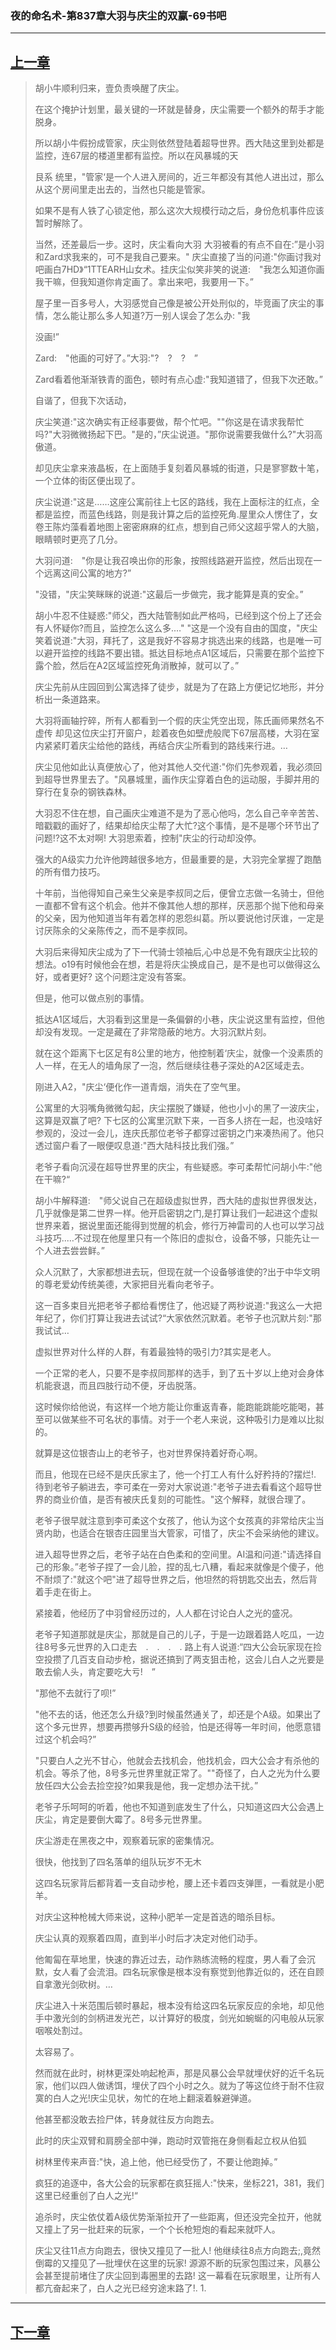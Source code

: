 ### 夜的命名术-第837章大羽与庆尘的双赢-69书吧

--------
[上一章](./9fe2ade5b9a1edb84baab63411a935ae.md)
--------


>
>
>
>胡小牛顺利归来，壹负责唤醒了庆尘。
>
>在这个掩护计划里，最关键的一环就是替身，庆尘需要一个额外的帮手才能脱身。
>
>所以胡小牛假扮成管家，庆尘则依然登陆着超导世界。西大陆这里到处都是监控，连67层的楼道里都有监控。所以在风暴城的天
>
>艮系
>统里，"管家‘是一个人进入房间的，近三年都没有其他人进出过，那么从这个房间里走出去的，当然也只能是管家。
>
>如果不是有人铁了心锁定他，那么这次大规模行动之后，身份危机事件应该暂时解除了。
>
>当然，还差最后一步。这时，庆尘看向大羽
>大羽被看的有点不自在:”是小羽和Zard求我来的，可不是我自己要来。"
>庆尘直接了当的问道:"你画讨我对吧画白7HD》“1TTEARH山女术。挂庆尘似笑非笑的说道:　"我怎么知道你画我干嘛，但我知道你肯定画了。拿出来吧，我要用一下。”
>
>屋子里一百多号人，大羽感觉自己像是被公开处刑似的，毕竞画了庆尘的事情，怎么能让那么多人知道?万一别人误会了怎么办:
>"我
>
>没画!”
>
>Zard:　"他画的可好了。”大羽:"?　?　?　”
>
>Zard看着他渐渐铁青的面色，顿时有点心虚:"我知道错了，但我下次还敢。”
>
>自谐了，但我下次话动，
>
>庆尘笑道:"这次确实有正经事要做，帮个忙吧。""你这是在请求我帮忙吗?"大羽微微扬起下巴。"是的，”庆尘说道。"那你说需要我做什么?"大羽高傲道。
>
>却见庆尘拿来液晶板，在上面随手复刻着风暴城的街道，只是寥寥数十笔，一个立体的街区便出现了。
>
>庆尘说道:"这是……这座公寓前往上七区的路线，我在上面标注的红点，全都是监控，而蓝色线路，则是我计算之后的监控死角.屋里众人愣住了，女卷王陈灼藻看着地图上密密麻麻的红点，想到自己师父这超乎常人的大脑，眼睛顿时更亮了几分。
>
>大羽问道:　"你是让我召唤出你的形象，按照线路避开监控，然后出现在一个远离这间公寓的地方?”
>
>"没错，"庆尘笑眯眯的说道:"这最后一步做完，我才能算是真的安全。”
>
>胡小牛忍不住疑惑:"师父，西大陆管制如此严格吗，已经到这个份上了还会有人怀疑你?而且，监控怎么这么多.…"
>"这是一个没有自由的国度，"庆尘笑着说道:"大羽，拜托了，这是我好不容易才挑选出来的线路，也是唯一可以避开监控的线路不要出错。抵达目标地点A1区域后，只需要在那个监控下露个脸，然后在A2区域监控死角消散掉，就可以了。”
>
>庆尘先前从庄园回到公寓选择了徒步，就是为了在路上方便记忆地形，并分析出一条道路来。
>
>大羽将画轴拧碎，所有人都看到一个假的庆尘凭空出现，陈氏画师果然名不虚传
>却见这位庆尘打开窗户，趁着夜色如壁虎般爬下67层高楼，大羽在室内紧紧盯着庆尘给他的路线，再结合庆尘所看到的路线来行进。…
>
>庆尘见他如此认真便放心了，他对其他人交代道:"你们先参观着，我必须回到超导世界里去了。"风暴城里，画作庆尘穿着白色的运动服，手脚并用的穿行在复杂的钢铁森林。
>
>大羽忍不住在想，自己画庆尘难道不是为了恶心他吗，怎么自己辛辛苦苦、暗戳戳的画好了，结果却给庆尘帮了大忙?这个事情，是不是哪个环节出了问题!?这不太对啊!
>大羽思索着，控制"庆尘的行动却没停。
>
>强大的A级实力允许他跨越很多地方，但最重要的是，大羽完全掌握了跑酷的所有借力技巧。
>
>十年前，当他得知自己亲生父亲是李叔同之后，便曾立志做一名骑士，但他一直都不曾有这个机会。他并不像其他人想的那样，厌恶那个抛下他和母亲的父亲，因为他知道当年有着怎样的恩怨纠葛。所以要说他讨厌谁，一定是讨厌陈余的父亲陈传之，而不是李叔同。
>
>大羽后来得知庆尘成为了下一代骑士领袖后,心中总是不免有跟庆尘比较的想法。o19有时候他会在想，若是将庆尘换成自己，是不是也可以做得这么好，或者更好?
>这个问题注定没有答案。
>
>但是，他可以做点别的事情。
>
>抵达A1区域后，大羽看到这里是一条偏僻的小巷，庆尘说这里有监控，但他却没有发现。一定是藏在了非常隐蔽的地方。大羽沉默片刻。
>
>就在这个距离下七区足有8公里的地方，他控制着‘庆尘，就像一个没素质的人一样，在无人的墙角尿了一泡，然后继续往巷子深处的A2区域走去。
>
>刚进入A2，"庆尘‘便化作一道青烟，消失在了空气里。
>
>公寓里的大羽嘴角微微勾起，庆尘摆脱了嫌疑，他也小小的黑了一波庆尘，这算是双赢了吧?
>下七区的公寓里沉默下来，一百多人挤在一起，也没啥好参观的，没过一会儿，连庆氏那位老爷子都穿过密钥之门来凑热闹了。他只透过窗户看了一眼便叹息道:"西大陆科技比我们强。”
>
>老爷子看向沉浸在超导世界里的庆尘，有些疑惑。李可柔帮忙问胡小牛:"他在干嘛?“
>
>胡小牛解释道:　"师父说自己在超级虚拟世界，西大陆的虚拟世界很发达，几乎就像是第二世界一样。他开启密钥之门,是打算让我们一起进这个虚拟世界来着，据说里面还能得到觉醒的机会，修行万神雷司的人也可以学习战斗技巧..…不过现在他屋里只有一个陈旧的虚拟仓，设备不够，只能先让一个人进去尝尝鲜。”
>
>众人沉默了，大家都想进去玩，但现在就一个设备够谁使的?出于中华文明的尊老爱幼传统美德，大家把目光看向老爷子。
>
>这一百多束目光把老爷子都给看愣住了，他迟疑了两秒说道:"我这么一大把年纪了，你们打算让我进去试试?“大家依然沉默着。老爷子也沉默片刻:"那我试试…
>
>虚拟世界对什么样的人群，有着最独特的吸引力?其实是老人。
>
>一个正常的老人，只要不是李叔同那样的选手，到了五十岁以上绝对会身体机能衰退，而且四肢行动不便，牙齿脱落。
>
>这时候你给他说，有这样一个地方能让你重返青春，能跑能跳能吃能喝，甚至可以做某些不可名状的事情。对于一个老人来说，这种吸引力是难以比拟的。
>
>就算是这位银杏山上的老爷子，也对世界保持着好奇心啊。
>
>而且，他现在已经不是庆氏家主了，他一个打工人有什么好矜持的?摆烂!.
>待到老爷子躺进去，李可柔在一旁对大家说道:"老爷子进去看看这个超导世界的商业价值，是否有被庆氏复刻的可能性。"这个解释，就很合理了。
>
>老爷子很早就注意到李可柔这个女孩了，他认为这个女孩真的非常给庆尘当贤内助，也适合在银杏庄园里当大管家，可惜了，庆尘不会采纳他的建议。
>
>进入超导世界之后，老爷子站在白色柔和的空间里。AI温和问道:"请选择自己的形象。”老爷子捏了一会儿脸，捏的乱七八糟，看起来就像是个傻子，他不耐烦了:"就这个吧"进了超导世界之后，他坦然的将钥匙交出去，然后背着手走在街上。
>
>紧接着，他经历了中羽曾经历过的，人人都在讨论白人之光的盛况。
>
>老爷子知道那就是庆尘，那就是自己的儿子，于是一边跟着路人吃瓜，一边往8号多元世界的入口走去　.　.　.　.
>路上有人说道:“四大公会玩家现在捡空投攒了几百支自动步枪，据说还搞到了两支狙击枪，这会儿白人之光要是敢去偷人头，肯定要吃大亏!　”
>
>"那他不去就行了呗!”
>
>"他不去的话，他还怎么升级?到时候虽然通关了，却还是个A级。如果出了这个多元世界，想要再攒够升S级的经验，怕是还得等一年时间，他愿意错过这个机会吗?”
>
>"只要白人之光不甘心，他就会去找机会，他找机会，四大公会才有杀他的机会。等杀了他，8号多元世界里就正常了。""奇怪了，白人之光为什么要放任四大公会去捡空投?如果我是他，我一定想办法干扰。”
>
>老爷子乐呵呵的听着，他也不知道到底发生了什么，只知道这四大公会遇上庆尘，肯定是要倒大霉了。8号多元世界里。
>
>庆尘游走在黑夜之中，观察着玩家的密集情况。
>
>很快，他找到了四名落单的组队玩岁不无木
>
>这四名玩家背后都背着一支自动步枪，腰上还卡着四支弹匣，一看就是小肥羊。
>
>对庆尘这种枪械大师来说，这种小肥羊一定是首选的暗杀目标。
>
>庆尘认真的观察着四周，直到半小时后才决定对他们动手。
>
>他匍匐在草地里，快速的靠近过去，动作熟练流畅的程度，男人看了会沉默，女人看了会流泪。四名玩家像是根本没有察觉到他靠近似的，还在自顾自拿激光剑砍树。…
>
>庆尘进入十米范围后顿时暴起，根本没有给这四名玩家反应的余地，却见他手中激光剑的剑柄进发光芒，以计算好的极度，剑光如蜿蜒的闪电般从玩家咽喉处割过。
>
>太容易了。
>
>然而就在此时，树林更深处响起枪声，那是风暴公会早就埋伏好的近千名玩家，他们以四人做诱饵，埋伏了四个小时之久。就为了等这位终于耐不住寂寞的白人之光!庆尘见状，匆忙的在地上翻滚着躲避弹道。
>
>他甚至都没敢去捡尸体，转身就往反方向跑去。
>
>此时的庆尘双臂和肩膀全部中弹，跑动时双管拖在身侧看起立权从伯狐
>
>树林里传来声音:"快，追上他，他已经受伤了，不要让他跑掉。”
>
>疯狂的追逐中，各大公会的玩家都在疯狂摇人:"快来，坐标221，381，我们这里已经重创了白人之光!“
>
>追杀时，庆尘依仗着A级优势渐渐拉开了一些距离，但还没完全拉开，他就又撞上了另一批赶来的玩家，一个个长枪短炮的看起来就吓人。
>
>庆尘又往11点方向跑去，很快又撞见了一批人!
>他继续往8点方向跑去;,竟然倒霉的又撞见了—批埋伏在这里的玩家!
>源源不断的玩家包围过来，风暴公会甚至提前堵住了庆尘回到毒圈里的去路!
>这一幕看在玩家眼里，让所有人都亢奋起来了，白人之光已经穷途末路了!.
>1.
>
>
>

--------
[下一章](./61ec1feda33b3c25c4fb876d535aaad0.md)
--------
